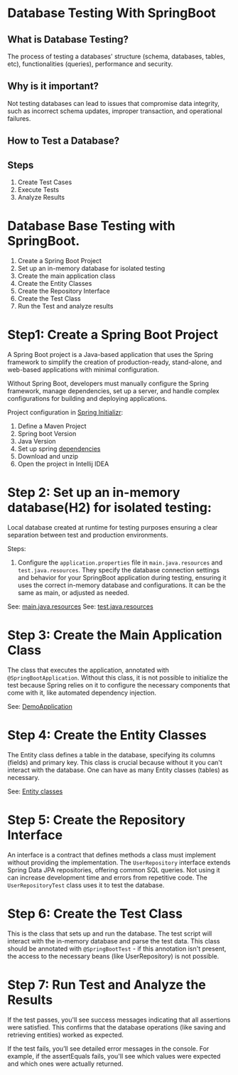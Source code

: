 # Database Testing With SpringBoot

## What is Database Testing?

The process of testing a databases' structure (schema, databases, tables, etc), functionalities (queries), performance and security.

## Why is it important?

Not testing databases can lead to issues that compromise data integrity, such as incorrect schema updates, improper transaction, and operational failures.

## How to Test a Database?

## Steps

1. Create Test Cases
2. Execute Tests
3. Analyze Results

# Database Base Testing with SpringBoot.

1. Create a Spring Boot Project
2. Set up an in-memory database for isolated testing
3. Create the main application class
4. Create the Entity Classes
5. Create the Repository Interface
6. Create the Test Class
7. Run the Test and analyze results

# Step1: Create a Spring Boot Project
A Spring Boot project is a Java-based application that uses the Spring framework 
to simplify the creation of production-ready, stand-alone, and web-based applications 
with minimal configuration. 

Without Spring Boot, developers must manually configure the Spring framework,
manage dependencies, set up a server, and handle complex configurations for building and deploying applications.

Project configuration in [Spring Initializr](https://start.spring.io/):
1. Define a Maven Project
2. Spring boot Version
3. Java Version
4. Set up spring [dependencies](demo/demo/pom.xml)
5. Download and unzip
6. Open the project in Intellij IDEA

# Step 2: Set up an in-memory database(H2) for isolated testing:
Local database created at runtime for testing purposes ensuring a clear separation between test 
and production environments.

Steps:
1. Configure the `application.properties` file in `main.java.resources` and `test.java.resources`. 
   They specify the database connection settings and behavior for your SpringBoot application 
   during testing, ensuring it uses the correct in-memory database and configurations. It can be the
   same as main, or adjusted as needed.

See: [main.java.resources](demo/demo/src/main/resources/application.properties)
See: [test.java.resources](demo/demo/src/test/resources/application.properties)

# Step 3: Create the Main Application Class
The class that executes the application, annotated with `@SpringBootApplication`.
 Without this class, it is not possible to initialize the test because Spring relies 
on it to configure the necessary components that come with it, like automated dependency injection.

See: [DemoApplication](demo/demo/src/main/java/com/example/demo/DemoApplication.java)
 
# Step 4: Create the Entity Classes
The Entity class defines a table in the database, specifying its columns (fields) and primary key.
This class is crucial because without it you can't interact with the database.
One can have as many Entity classes (tables) as necessary.

See: [Entity classes](demo/demo/src/main/java/com/example/demo/model)

# Step 5: Create the Repository Interface
An interface is a contract that defines methods a class must implement without providing 
the implementation. The `UserRepository` interface extends Spring Data JPA repositories, 
offering common SQL queries. Not using it can increase development time and errors 
from repetitive code. The `UserRepositoryTest` class uses it to test the database.

# Step 6: Create the Test Class
This is the class that sets up and run the database.
The test script will interact with the in-memory database and parse the test data.
This class should be annotated with `@SpringBootTest` - if this annotation isn't present,
the access to the necessary beans (like UserRepository) is not possible.

# Step 7: Run Test and Analyze the Results
If the test passes, you'll see success messages indicating that 
all assertions were satisfied. This confirms that the database 
operations (like saving and retrieving entities) worked as 
expected.

If the test fails, you’ll see detailed error messages in the console. 
For example, if the assertEquals fails, you'll see which 
values were expected and which ones were actually returned.

